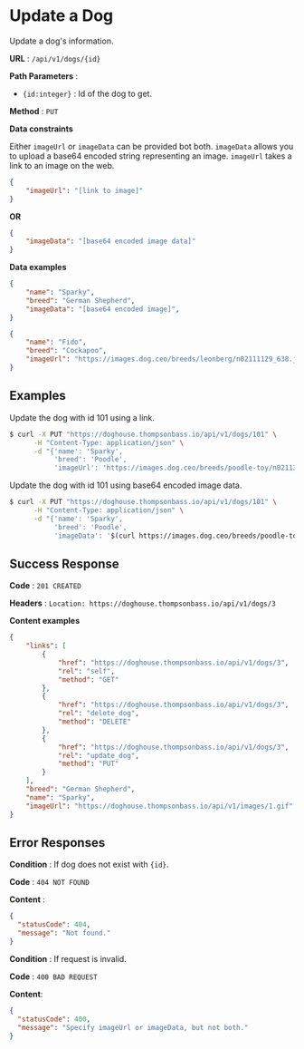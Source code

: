 # Update a Dog

Update a dog's information.

**URL** : `/api/v1/dogs/{id}`

**Path Parameters** :

- `{id:integer}` : Id of the dog to get.

**Method** : `PUT`

**Data constraints**

Either `imageUrl` or `imageData` can be provided bot both.  `imageData` allows you to upload a base64 encoded string representing an image.  `imageUrl` takes a link to an image on the web.

```json
{
    "imageUrl": "[link to image]"
}
```

**OR**

```json
{
    "imageData": "[base64 encoded image data]"
}
```

**Data examples**

```json
{
    "name": "Sparky",
    "breed": "German Shepherd",
    "imageData": "[base64 encoded image]",
}
```

```json
{
    "name": "Fido",
    "breed": "Cockapoo",
    "imageUrl": "https://images.dog.ceo/breeds/leonberg/n02111129_638.jpg"
}
```

## Examples

Update the dog with id 101 using a link.

```bash
$ curl -X PUT "https://doghouse.thompsonbass.io/api/v1/dogs/101" \
      -H "Content-Type: application/json" \
      -d "{'name': 'Sparky',
           'breed': 'Poodle',
           'imageUrl': 'https://images.dog.ceo/breeds/poodle-toy/n02113624_429.jpg' }"
```

Update the dog with id 101 using base64 encoded image data.

```bash
$ curl -X PUT "https://doghouse.thompsonbass.io/api/v1/dogs/101" \
      -H "Content-Type: application/json" \
      -d "{'name': 'Sparky',
           'breed': 'Poodle',
           'imageData': '$(curl https://images.dog.ceo/breeds/poodle-toy/n02113624_429.jpg | base64)' }"
```

## Success Response

**Code** : `201 CREATED`

**Headers** : `Location: https://doghouse.thompsonbass.io/api/v1/dogs/3`

**Content examples**

```json
{
    "links": [
        {
            "href": "https://doghouse.thompsonbass.io/api/v1/dogs/3",
            "rel": "self",
            "method": "GET"
        },
        {
            "href": "https://doghouse.thompsonbass.io/api/v1/dogs/3",
            "rel": "delete_dog",
            "method": "DELETE"
        },
        {
            "href": "https://doghouse.thompsonbass.io/api/v1/dogs/3",
            "rel": "update_dog",
            "method": "PUT"
        }
    ],
    "breed": "German Shepherd",
    "name": "Sparky",
    "imageUrl": "https://doghouse.thompsonbass.io/api/v1/images/1.gif"
}
```

## Error Responses

**Condition** : If dog does not exist with `{id}`.

**Code** : `404 NOT FOUND`

**Content** :

```json
{
  "statusCode": 404,
  "message": "Not found."
}
```

**Condition** : If request is invalid.

**Code** : `400 BAD REQUEST`

**Content**:

```json
{
  "statusCode": 400,
  "message": "Specify imageUrl or imageData, but not both."
}
```
